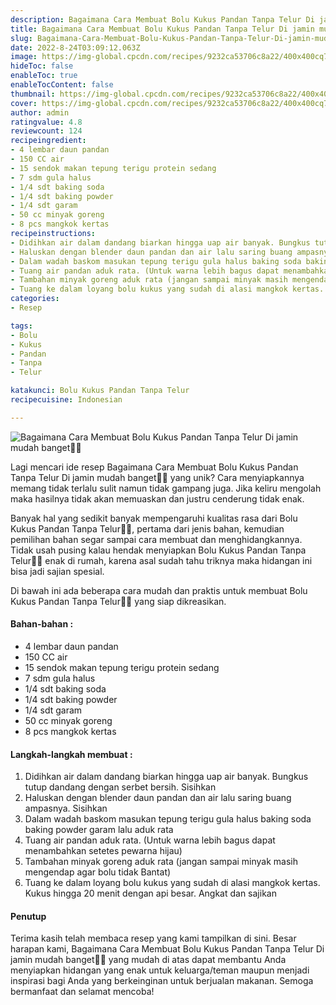 ```yaml
---
description: Bagaimana Cara Membuat Bolu Kukus Pandan Tanpa Telur Di jamin mudah banget"
title: Bagaimana Cara Membuat Bolu Kukus Pandan Tanpa Telur Di jamin mudah banget
slug: Bagaimana-Cara-Membuat-Bolu-Kukus-Pandan-Tanpa-Telur-Di-jamin-mudah-banget
date: 2022-8-24T03:09:12.063Z
image: https://img-global.cpcdn.com/recipes/9232ca53706c8a22/400x400cq70/photo.jpg
hideToc: false
enableToc: true
enableTocContent: false
thumbnail: https://img-global.cpcdn.com/recipes/9232ca53706c8a22/400x400cq70/photo.jpg
cover: https://img-global.cpcdn.com/recipes/9232ca53706c8a22/400x400cq70/photo.jpg
author: admin
ratingvalue: 4.8
reviewcount: 124
recipeingredient:
- 4 lembar daun pandan
- 150 CC air
- 15 sendok makan tepung terigu protein sedang
- 7 sdm gula halus
- 1/4 sdt baking soda
- 1/4 sdt baking powder
- 1/4 sdt garam
- 50 cc minyak goreng
- 8 pcs mangkok kertas
recipeinstructions:
- Didihkan air dalam dandang biarkan hingga uap air banyak. Bungkus tutup dandang dengan serbet bersih. Sisihkan
- Haluskan dengan blender daun pandan dan air lalu saring buang ampasnya. Sisihkan
- Dalam wadah baskom masukan tepung terigu gula halus baking soda baking powder garam lalu aduk rata
- Tuang air pandan aduk rata. (Untuk warna lebih bagus dapat menambahkan setetes pewarna hijau)
- Tambahan minyak goreng aduk rata (jangan sampai minyak masih mengendap agar bolu tidak Bantat)
- Tuang ke dalam loyang bolu kukus yang sudah di alasi mangkok kertas. Kukus hingga 20 menit dengan api besar. Angkat dan sajikan
categories:
- Resep

tags:
- Bolu
- Kukus
- Pandan
- Tanpa
- Telur

katakunci: Bolu Kukus Pandan Tanpa Telur
recipecuisine: Indonesian

---
```


![Bagaimana Cara Membuat Bolu Kukus Pandan Tanpa Telur Di jamin mudah banget👩‍🍳](https://img-global.cpcdn.com/recipes/9232ca53706c8a22/400x400cq70/photo.jpg)

Lagi mencari ide resep Bagaimana Cara Membuat Bolu Kukus Pandan Tanpa Telur Di jamin mudah banget👩‍🍳 yang unik? Cara menyiapkannya memang tidak terlalu sulit namun tidak gampang juga. Jika keliru mengolah maka hasilnya tidak akan memuaskan dan justru cenderung tidak enak.

Banyak hal yang sedikit banyak mempengaruhi kualitas rasa dari Bolu Kukus Pandan Tanpa Telur👩‍🍳, pertama dari jenis bahan, kemudian pemilihan bahan segar sampai cara membuat dan menghidangkannya. Tidak usah pusing kalau hendak menyiapkan Bolu Kukus Pandan Tanpa Telur👩‍🍳 enak di rumah, karena asal sudah tahu triknya maka hidangan ini bisa jadi sajian spesial.

Di bawah ini ada beberapa cara mudah dan praktis untuk membuat Bolu Kukus Pandan Tanpa Telur👩‍🍳 yang siap dikreasikan.

<!--inarticleads1-->

#### Bahan-bahan :

- 4 lembar daun pandan
- 150 CC air
- 15 sendok makan tepung terigu protein sedang
- 7 sdm gula halus
- 1/4 sdt baking soda
- 1/4 sdt baking powder
- 1/4 sdt garam
- 50 cc minyak goreng
- 8 pcs mangkok kertas

<!--inarticleads2-->

#### Langkah-langkah membuat :

1. Didihkan air dalam dandang biarkan hingga uap air banyak. Bungkus tutup dandang dengan serbet bersih. Sisihkan
1. Haluskan dengan blender daun pandan dan air lalu saring buang ampasnya. Sisihkan
1. Dalam wadah baskom masukan tepung terigu gula halus baking soda baking powder garam lalu aduk rata
1. Tuang air pandan aduk rata. (Untuk warna lebih bagus dapat menambahkan setetes pewarna hijau)
1. Tambahan minyak goreng aduk rata (jangan sampai minyak masih mengendap agar bolu tidak Bantat)
1. Tuang ke dalam loyang bolu kukus yang sudah di alasi mangkok kertas. Kukus hingga 20 menit dengan api besar. Angkat dan sajikan

#### Penutup

Terima kasih telah membaca resep yang kami tampilkan di sini. Besar harapan kami, Bagaimana Cara Membuat Bolu Kukus Pandan Tanpa Telur Di jamin mudah banget👩‍🍳 yang mudah di atas dapat membantu Anda menyiapkan hidangan yang enak untuk keluarga/teman maupun menjadi inspirasi bagi Anda yang berkeinginan untuk berjualan makanan. Semoga bermanfaat dan selamat mencoba!